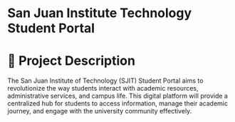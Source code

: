 # San Juan Institute Technology Student Portal

# 📝 Project Description
The San Juan Institute of Technology (SJIT) Student Portal aims to revolutionize the way students interact with academic resources, administrative services, and campus life. This digital platform will provide a centralized hub for students to access information, manage their academic journey, and engage with the university community effectively.

